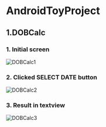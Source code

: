 # AndroidToyProject

## 1.DOBCalc
### 1. Initial screen
![DOBCalc1](https://user-images.githubusercontent.com/80109656/200171638-6e5c58f0-93ba-4435-bd5d-8fa8df0eee71.PNG)
### 2. Clicked SELECT DATE button
![DOBCalc2](https://user-images.githubusercontent.com/80109656/200171710-de9630a1-24d5-45b8-84bf-bec65b85be0f.PNG)
### 3. Result in textview
![DOBCalc3](https://user-images.githubusercontent.com/80109656/200171711-4cc8af32-382e-49e4-8d74-729b1c7bb28e.PNG)
